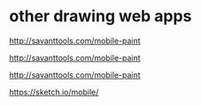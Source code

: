 # other drawing web apps

http://savanttools.com/mobile-paint

http://savanttools.com/mobile-paint

http://savanttools.com/mobile-paint

https://sketch.io/mobile/


